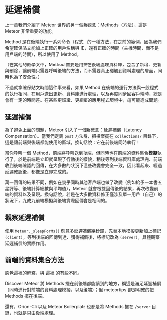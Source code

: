 # 延遲補償

上一章我們介紹了 Meteor 世界的另一個新觀念：Methods（方法），這是 Meteor 非常重要的功能。

Method 是在後端執行一系列命令（程式）的一種方法，在之前的範例，因為我們希望確保貼文能加上正確的用戶名稱與 ID，還有正確的時間（主機時間，而不是用戶端的時間），所以使用了 Method。

（在其他的教學文中，Method 首要是用來在後端處理資料庫，包含了新增、更新與刪除，讓前端只需要呼叫後端的方法，而不需要真正碰觸到資料處理的層面，同時也為了安全性。）

不過就拿確保貼文時間這件事來看，如果 Method 在後端的運行方法與一般程式的執行相同，在用戶送出更新、資料庫進行處理，以及再度同步回客戶端時，總是會有一定的時間差。在某些更細緻、更縝密的應用程式環境中，這可能造成問題。

## 延遲補償

為了避免上面的問題，Meteor 引入了一個新概念：延遲補償（Latency Compensation）。當我們定義 `post` 方法時，把檔案擺在 `collections/` 目錄下，這是讓前端與後端都能使用的區域，換句話說：它在前後端同時執行！

當你呼叫一個 Method，前端將呼叫送到後端，但同時也在前端的資料集合**模擬**執行了，於是前端是立即就呈現了行動後的樣貌，稍後等到後端資料庫處理完、前端收到後端確認的回傳，在大多數的狀況下這些改變會完全一致，因此看起來、經過延遲確認後，都像是立即完成的。

萬一回傳的結果不同，例如在幾乎同時其他客戶端也做了改變（例如給予一本書五星評等、後端計算總數與平均值），Meteor 就會根據回傳後的結果，再次改變前端的資料以及呈現。換句話說，若是在大多數資料修正僅涉及單一用戶（自己）的狀況下，九成九前端模擬與後端實際回傳會是相同的。

## 觀察延遲補償

使用 `Meteor._sleepForMs()` 刻意多延遲補償幾秒鐘，先替本地模擬更新加上標記 `(client)`，等到後端的回傳到達、獲得補償後，將標記改為 `(server)`，具體觀察延遲補償的實際作用。

## 前端的資料集合方法

感覺這裡的解釋，與 [這裡](http://meteortips.com/book/methods/) 的有些不同。

Discover Meteor 將 Methods 擺在前後端都能讀到的地方，稱這是滿足延遲補償（同時進行對前端的資料處理模擬，以及後端）；但 meteortips 卻是明確的把 Methods 擺在後端。

還有，Orion-Cli 以及 Meteor Boilerplate 也都是將 Methods 擺在 `/server` 目錄，也就是只由後端處理。